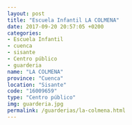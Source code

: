 ```yaml
---
layout: post
title: "Escuela Infantil LA COLMENA"
date: 2017-09-20 20:57:05 +0200
categories:
- Escuela Infantil
- cuenca
- sisante
- Centro público
- guarderia
name: "LA COLMENA"
province: "Cuenca"
location: "Sisante"
code: "16009659"
type: "Centro público"
img: guarderia.jpg
permalink: /guarderias/la-colmena.html
---
```

